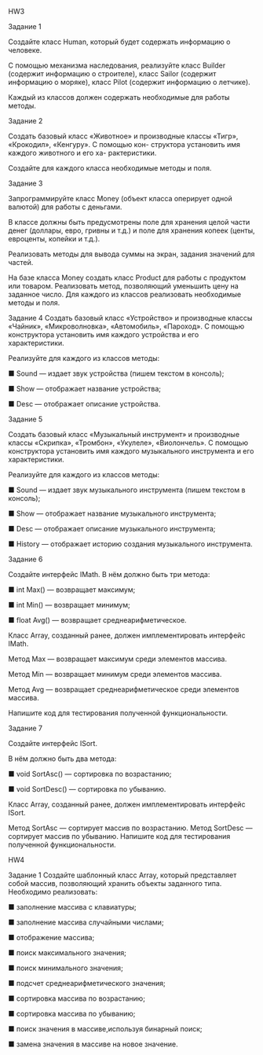 HW3

Задание 1

Создайте класс Human, который будет содержать информацию о человеке.

С помощью механизма наследования, реализуйте класс Builder (содержит информацию о строителе), класс Sailor (содержит информацию о моряке), класс Pilot (содержит информацию о летчике).

Каждый из классов должен содержать необходимые для работы методы.

Задание 2

Создать базовый класс «Животное» и производные классы «Тигр», «Крокодил», «Кенгуру». С помощью кон- структора установить имя каждого животного и его ха- рактеристики.

Создайте для каждого класса необходимые методы и поля.

Задание 3

Запрограммируйте класс Money (объект класса оперирует одной валютой) для работы с деньгами.

В классе должны быть предусмотрены поле для хранения целой части денег (доллары, евро, гривны и т.д.) и поле для хранения копеек (центы, евроценты, копейки и т.д.).

Реализовать методы для вывода суммы на экран, задания значений для частей.

На базе класса Money создать класс Product для работы с продуктом или товаром. Реализовать метод, позволяющий уменьшить цену на заданное число.
Для каждого из классов реализовать необходимые методы и поля.

Задание 4
Создать базовый класс «Устройство» и производные классы «Чайник», «Микроволновка», «Автомобиль», «Пароход». С помощью конструктора установить имя каждого устройства и его характеристики.

Реализуйте для каждого из классов методы:

■ Sound — издает звук устройства (пишем текстом в консоль);

■ Show — отображает название устройства;

■ Desc — отображает описание устройства.

Задание 5

Создать базовый класс «Музыкальный инструмент» и производные классы «Скрипка», «Тромбон», «Укулеле», «Виолончель». С помощью конструктора установить имя каждого музыкального инструмента и его характеристики.

Реализуйте для каждого из классов методы:

■ Sound — издает звук музыкального инструмента (пишем текстом в консоль);

■ Show — отображает название музыкального инструмента;

■ Desc — отображает описание музыкального инструмента;

■ History — отображает историю создания музыкального инструмента.

Задание 6

Создайте интерфейс IMath. В нём должно быть три метода:

■ int Max() — возвращает максимум;

■ int Min() — возвращает минимум;

■ float Avg() — возвращает среднеарифметическое.

Класс Array, созданный ранее, должен имплементировать интерфейс IMath.

Метод Max — возвращает максимум среди элементов массива.

Метод Min — возвращает минимум среди элементов массива.

Метод Avg — возвращает среднеарифметическое среди элементов массива.

Напишите код для тестирования полученной функциональности.

Задание 7

Создайте интерфейс ISort. 

В нём должно быть два метода:

■ void SortAsc() — сортировка по возрастанию;

■ void SortDesc() — сортировка по убыванию.

Класс Array, созданный ранее, должен имплементировать интерфейс ISort.

Метод SortAsc — сортирует массив по возрастанию. Метод SortDesc — сортирует массив по убыванию. Напишите код для тестирования полученной функциональности.

HW4

Задание 1
Создайте шаблонный класс Array, который представляет собой массив, позволяющий хранить объекты заданного типа. Необходимо реализовать:

■ заполнение массива с клавиатуры;

■ заполнение массива случайными числами;

■ отображение массива;

■ поиск максимального значения;

■ поиск минимального значения;

■ подсчет среднеарифметического значения;

■ сортировка массива по возрастанию;

■ сортировка массива по убыванию;

■ поиск значения в массиве,используя бинарный поиск;

■ замена значения в массиве на новое значение.

